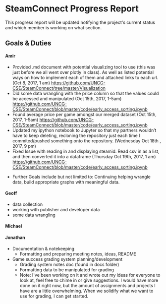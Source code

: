 # SteamConnect Progress Report
This progress report will be updated notifying the project's current status and which member is working on what section.
## Goals & Duties
#### Amir
- Provided .md document with potential visualizing tool to use (this was just before we all went over plotly in class). As well as listed potential ways on how to implement each of them and attached links to each url. (Oct 8, 2017, 1 am) https://github.com/UNCG-CSE/SteamConnect/tree/master/Visualization 
- Did some data wrangling with the price column so that the values could be accessed and manipulated (Oct 15th, 2017, 1-5am)  https://github.com/UNCG-CSE/SteamConnect/blob/master/code/early_access_sorting.ipynb 
- Found average price per game amongst our merged dataset (Oct 15th, 2017, 1-5am)  https://github.com/UNCG-CSE/SteamConnect/blob/master/code/early_access_sorting.ipynb 
- Updated my ipython notebook to Jupyter so that my partners wouldn’t have to keep deleting, recloning the repository just each time I commited/pushed something onto the repository. (Wednesday Oct 18th , 2017, 9 pm) 
- Fixed Issue with reading in and displaying steamid. Read csv in as a list, and then converted it into a dataframe (Thursday Oct 19th, 2017, 1 am)  https://github.com/UNCG-CSE/SteamConnect/blob/master/code/early_access_sorting.ipynb 
+ Further Goals include but not limited to: Continuing helping wrangle data, build appropriate graphs with meaningful data.
#### Geoff
- data collection
- working with publisher and developer data
- some data wrangling
#### Michael
#### Jonathan
- Documentation & notekeeping
  - Formatting and preparing meeting notes, ideas, README
- Game success grading system planning/development
  - Grading system notes doc (found in docs folder)
  - Formatting data to be manipulated for grading
  - Note: I've been working on it and wrote out my ideas for everyone to look at, feel free to chime in or give suggestions. I would have more done on it right now, but the amount of assignments and projects I have are a little overwhelming. When we solidify what we want to use for grading, I can get started.
